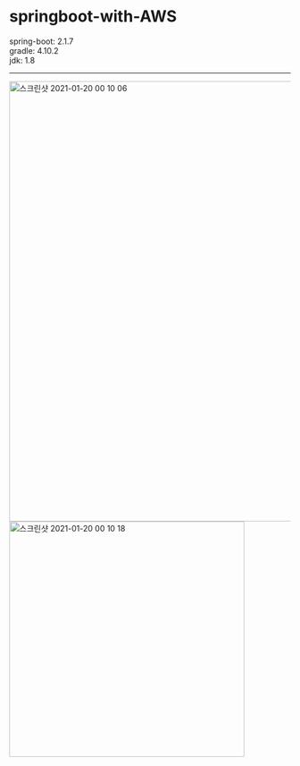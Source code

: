 # springboot-with-AWS

spring-boot: 2.1.7  
gradle: 4.10.2  
jdk: 1.8  

---
<img width="787" alt="스크린샷 2021-01-20 00 10 06" src="https://user-images.githubusercontent.com/61505386/105054433-56656c80-5ab5-11eb-9bab-aaf664bd2db3.png">
<img width="421" alt="스크린샷 2021-01-20 00 10 18" src="https://user-images.githubusercontent.com/61505386/105054513-71d07780-5ab5-11eb-8185-28be13e69196.png">
